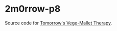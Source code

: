 # 2m0rrow-p8
Source code for [Tomorrow's Vege-Mallet Therapy](https://pixelshock.itch.io/tomorrows-vege-mallet-therapy-in-20-seconds-or-less).

